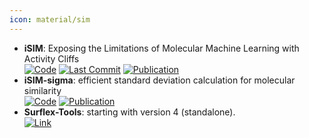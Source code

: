 ```yaml
---
icon: material/sim
---
```


- **iSIM**: Exposing the Limitations of Molecular Machine Learning with Activity Cliffs  
		[![Code](https://img.shields.io/github/stars/mqcomplab/iSIM?style=for-the-badge&logo=github)](https://github.com/mqcomplab/iSIM/blob/main/iSIM_example.ipynb) [![Last Commit](https://img.shields.io/github/last-commit/mqcomplab/iSIM?style=for-the-badge&logo=github)](https://github.com/mqcomplab/iSIM/blob/main/iSIM_example.ipynb) [![Publication](https://img.shields.io/badge/Publication-Citations:84-blue?style=for-the-badge&logo=bookstack)](https://doi.org/10.1021/acs.jcim.2c01073) 
- **iSIM-sigma**: efficient standard deviation calculation for molecular similarity  
	[![Code](https://img.shields.io/badge/Code-Repository-blue?style=for-the-badge)](https://github.com/mqcomplab/) [![Publication](https://img.shields.io/badge/Publication-Citations:0-blue?style=for-the-badge&logo=bookstack)](https://doi.org/10.1101/2024.11.24.625084) 
- **Surflex-Tools**: starting with version 4 (standalone).  
	[![Link](https://img.shields.io/badge/Link-online-brightgreen?style=for-the-badge&logo=cachet&logoColor=65FF8F)](http://www.biopharmics.com/) 
